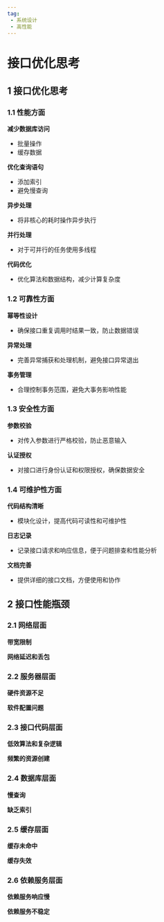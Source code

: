```yaml
---
tag:
 - 系统设计
 - 高性能
---
```


# 接口优化思考

## 1 接口优化思考

### 1.1 性能方面

**减少数据库访问**

+ 批量操作
+ 缓存数据

**优化查询语句**

+ 添加索引
+ 避免慢查询

**异步处理**

+ 将非核心的耗时操作异步执行

**并行处理**

+ 对于可并行的任务使用多线程

**代码优化**

+ 优化算法和数据结构，减少计算复杂度

### 1.2 可靠性方面

**幂等性设计**

+ 确保接口重复调用时结果一致，防止数据错误

**异常处理**

+ 完善异常捕获和处理机制，避免接口异常退出

**事务管理**

+ 合理控制事务范围，避免大事务影响性能

### 1.3 安全性方面

**参数校验**

+ 对传入参数进行严格校验，防止恶意输入

**认证授权**

+ 对接口进行身份认证和权限授权，确保数据安全

### 1.4 可维护性方面

**代码结构清晰**

+ 模块化设计，提高代码可读性和可维护性

**日志记录**

+ 记录接口请求和响应信息，便于问题排查和性能分析

**文档完善**

+ 提供详细的接口文档，方便使用和协作

## 2 接口性能瓶颈

### 2.1 网络层面

**带宽限制**

**网络延迟和丢包**

### 2.2 服务器层面

**硬件资源不足**

**软件配置问题**

### 2.3 接口代码层面

**低效算法和复杂逻辑**

**频繁的资源创建**

### 2.4 数据库层面

**慢查询**

**缺乏索引**

### 2.5 缓存层面

**缓存未命中**

**缓存失效**

### 2.6 依赖服务层面

**依赖服务响应慢**

**依赖服务不稳定**

